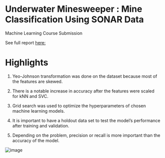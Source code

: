 # Underwater Minesweeper : Mine Classification Using SONAR Data

Machine Learning Course Submission

See full report [here:](https://github.com/mbdelaresma/rock_mine_classification/blob/main/FinalReport.ipynb)

# Highlights

1. Yeo-Johnson transformation was done on the dataset because most of the features are skewed.

2. There is a notable increase in accuracy after the features were scaled for kNN and SVC.

3. Grid search was used to optimize the hyperparameters of chosen machine learning models.

4. It is important to have a holdout data set to test the model’s performance after training and validation.

5. Depending on the problem, precision or recall is more important than the accuracy of the model.

![image](https://user-images.githubusercontent.com/71246479/188295992-fa3da74a-271a-4a1f-94c3-f634616589b2.png)

